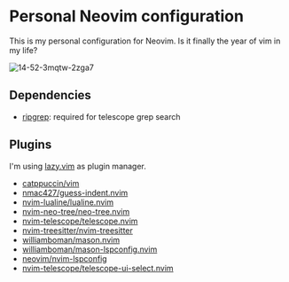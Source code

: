 # Personal Neovim configuration

This is my personal configuration for Neovim. Is it finally the year of vim in my life?

![14-52-3mqtw-2zga7](https://github.com/vmrocha/config-nvim/assets/123785/3aa0a07e-8d02-41f5-a2c8-5088e578c23d)

## Dependencies

- [ripgrep](https://github.com/BurntSushi/ripgrep): required for telescope grep search

## Plugins

I'm using [lazy.vim](https://github.com/folke/lazy.nvim) as plugin manager.

- [catppuccin/vim](https://github.com/catppuccin/vim)
- [nmac427/guess-indent.nvim](https://github.com/nmac427/guess-indent.nvim)
- [nvim-lualine/lualine.nvim](https://github.com/nvim-lualine/lualine.nvim)
- [nvim-neo-tree/neo-tree.nvim](https://github.com/nvim-neo-tree/neo-tree.nvim)
- [nvim-telescope/telescope.nvim](https://github.com/nvim-telescope/telescope.nvim)
- [nvim-treesitter/nvim-treesitter](https://github.com/nvim-treesitter/nvim-treesitter)
- [williamboman/mason.nvim](https://github.com/williamboman/mason.nvim)
- [williamboman/mason-lspconfig.nvim](https://github.com/williamboman/mason-lspconfig.nvim)
- [neovim/nvim-lspconfig](https://github.com/neovim/nvim-lspconfig)
- [nvim-telescope/telescope-ui-select.nvim](https://github.com/nvim-telescope/telescope-ui-select.nvim)


